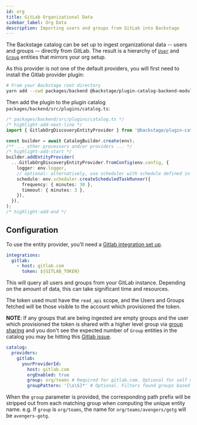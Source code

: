 ```yaml
---
id: org
title: GitLab Organizational Data
sidebar_label: Org Data
description: Importing users and groups from GitLab into Backstage
---
```


The Backstage catalog can be set up to ingest organizational data -- users and
groups -- directly from GitLab. The result is a hierarchy of
[`User`](../../features/software-catalog/descriptor-format.md#kind-user) and
[`Group`](../../features/software-catalog/descriptor-format.md#kind-group)
entities that mirrors your org setup.

As this provider is not one of the default providers, you will first need to install the Gitlab provider plugin:

```bash
# From your Backstage root directory
yarn add --cwd packages/backend @backstage/plugin-catalog-backend-module-gitlab
```

Then add the plugin to the plugin catalog `packages/backend/src/plugins/catalog.ts`:

```ts
/* packages/backend/src/plugins/catalog.ts */
/* highlight-add-next-line */
import { GitlabOrgDiscoveryEntityProvider } from '@backstage/plugin-catalog-backend-module-gitlab';

const builder = await CatalogBuilder.create(env);
/** ... other processors and/or providers ... */
/* highlight-add-start */
builder.addEntityProvider(
  ...GitlabOrgDiscoveryEntityProvider.fromConfig(env.config, {
    logger: env.logger,
    // optional: alternatively, use scheduler with schedule defined in app-config.yaml
    schedule: env.scheduler.createScheduledTaskRunner({
      frequency: { minutes: 30 },
      timeout: { minutes: 3 },
    }),
  }),
);
/* highlight-add-end */
```

## Configuration

To use the entity provider, you'll need a [Gitlab integration set up](https://backstage.io/docs/integrations/gitlab/locations).

```yaml
integrations:
  gitlab:
    - host: gitlab.com
      token: ${GITLAB_TOKEN}
```

This will query all users and groups from your GitLab instance. Depending on the
amount of data, this can take significant time and resources.

The token used must have the `read_api` scope, and the Users and Groups fetched
will be those visible to the account which provisioned the token.

**NOTE**: If any groups that are being ingested are empty groups and the user which provisioned the token is shared with a higher level group via [group sharing](https://docs.gitlab.com/ee/user/group/manage.html#share-a-group-with-another-group) and you don't see the expected number of `Group` entities in the catalog you may be hitting this [Gitlab issue](https://gitlab.com/gitlab-org/gitlab/-/issues/267996).

```yaml
catalog:
  providers:
    gitlab:
      yourProviderId:
        host: gitlab.com
        orgEnabled: true
        group: org/teams # Required for gitlab.com. Optional for self managed. Must not end with slash. Accepts only groups under the provided path (which will be stripped)
        groupPattern: '[\s\S]*' # Optional. Filters found groups based on provided pattern. Defaults to `[\s\S]*`, which means to not filter anything
```

When the `group` parameter is provided, the corresponding path prefix will be
stripped out from each matching group when computing the unique entity name.
e.g. If `group` is `org/teams`, the name for `org/teams/avengers/gotg` will be
`avengers-gotg`.
